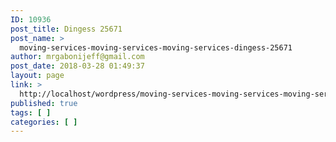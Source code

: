 ```yaml
---
ID: 10936
post_title: Dingess 25671
post_name: >
  moving-services-moving-services-moving-services-dingess-25671
author: mrgabonijeff@gmail.com
post_date: 2018-03-28 01:49:37
layout: page
link: >
  http://localhost/wordpress/moving-services-moving-services-moving-services-dingess-25671/
published: true
tags: [ ]
categories: [ ]
---
```

